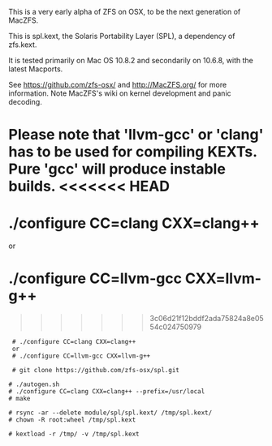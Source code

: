 This is a very early alpha of ZFS on OSX, to be the next generation of MacZFS.

This is spl.kext, the Solaris Portability Layer (SPL), a dependency of zfs.kext.

It is tested primarily on Mac OS 10.8.2 and secondarily on 10.6.8, with
the latest Macports.

See https://github.com/zfs-osx/ and http://MacZFS.org/ for more information.
Note MacZFS's wiki on kernel development and panic decoding.

Please note that 'llvm-gcc' or 'clang' has to be used for compiling KEXTs.
Pure 'gcc' will produce instable builds.
<<<<<<< HEAD
=======


 # ./configure CC=clang CXX=clang++
or
 # ./configure CC=llvm-gcc CXX=llvm-g++

>>>>>>> 3c06d21f12bddf2ada75824a8e0554c024750979

```
 # ./configure CC=clang CXX=clang++
 or
 # ./configure CC=llvm-gcc CXX=llvm-g++
```

```
 # git clone https://github.com/zfs-osx/spl.git
```

```
# ./autogen.sh
# ./configure CC=clang CXX=clang++ --prefix=/usr/local
# make

# rsync -ar --delete module/spl/spl.kext/ /tmp/spl.kext/
# chown -R root:wheel /tmp/spl.kext

# kextload -r /tmp/ -v /tmp/spl.kext
```

